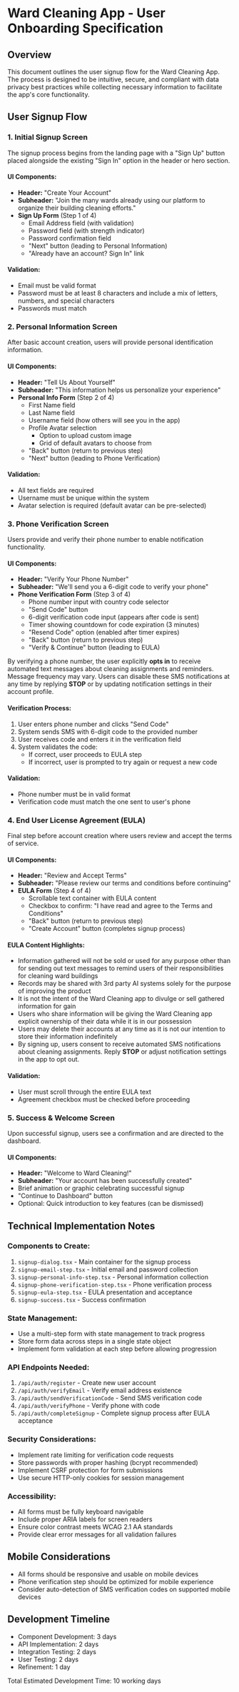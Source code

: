 # Ward Cleaning App - User Onboarding Specification

## Overview
This document outlines the user signup flow for the Ward Cleaning App. The process is designed to be intuitive, secure, and compliant with data privacy best practices while collecting necessary information to facilitate the app's core functionality.

## User Signup Flow

### 1. Initial Signup Screen
The signup process begins from the landing page with a "Sign Up" button placed alongside the existing "Sign In" option in the header or hero section.

#### UI Components:
- **Header:** "Create Your Account" 
- **Subheader:** "Join the many wards already using our platform to organize their building cleaning efforts."
- **Sign Up Form** (Step 1 of 4)
  - Email Address field (with validation)
  - Password field (with strength indicator)
  - Password confirmation field
  - "Next" button (leading to Personal Information)
  - "Already have an account? Sign In" link

#### Validation:
- Email must be valid format
- Password must be at least 8 characters and include a mix of letters, numbers, and special characters
- Passwords must match

### 2. Personal Information Screen
After basic account creation, users will provide personal identification information.

#### UI Components:
- **Header:** "Tell Us About Yourself"
- **Subheader:** "This information helps us personalize your experience"
- **Personal Info Form** (Step 2 of 4)
  - First Name field
  - Last Name field
  - Username field (how others will see you in the app)
  - Profile Avatar selection
    - Option to upload custom image
    - Grid of default avatars to choose from
  - "Back" button (return to previous step)
  - "Next" button (leading to Phone Verification)

#### Validation:
- All text fields are required
- Username must be unique within the system
- Avatar selection is required (default avatar can be pre-selected)

### 3. Phone Verification Screen
Users provide and verify their phone number to enable notification functionality.

#### UI Components:
- **Header:** "Verify Your Phone Number"
- **Subheader:** "We'll send you a 6-digit code to verify your phone"
- **Phone Verification Form** (Step 3 of 4)
  - Phone number input with country code selector
  - "Send Code" button
  - 6-digit verification code input (appears after code is sent)
  - Timer showing countdown for code expiration (3 minutes)
  - "Resend Code" option (enabled after timer expires)
  - "Back" button (return to previous step)
  - "Verify & Continue" button (leading to EULA)

By verifying a phone number, the user explicitly **opts in** to receive
automated text messages about cleaning assignments and reminders. Message
frequency may vary. Users can disable these SMS notifications at any time by
replying **STOP** or by updating notification settings in their account profile.

#### Verification Process:
1. User enters phone number and clicks "Send Code"
2. System sends SMS with 6-digit code to the provided number
3. User receives code and enters it in the verification field
4. System validates the code:
   - If correct, user proceeds to EULA step
   - If incorrect, user is prompted to try again or request a new code

#### Validation:
- Phone number must be in valid format
- Verification code must match the one sent to user's phone

### 4. End User License Agreement (EULA)
Final step before account creation where users review and accept the terms of service.

#### UI Components:
- **Header:** "Review and Accept Terms"
- **Subheader:** "Please review our terms and conditions before continuing"
- **EULA Form** (Step 4 of 4)
  - Scrollable text container with EULA content
  - Checkbox to confirm: "I have read and agree to the Terms and Conditions"
  - "Back" button (return to previous step)
  - "Create Account" button (completes signup process)

#### EULA Content Highlights:
- Information gathered will not be sold or used for any purpose other than for sending out text messages to remind users of their responsibilities for cleaning ward buildings
- Records may be shared with 3rd party AI systems solely for the purpose of improving the product
- It is not the intent of the Ward Cleaning app to divulge or sell gathered information for gain
- Users who share information will be giving the Ward Cleaning app explicit ownership of their data while it is in our possession
- Users may delete their accounts at any time as it is not our intention to store their information indefinitely
- By signing up, users consent to receive automated SMS notifications about cleaning assignments. Reply **STOP** or adjust notification settings in the app to opt out.

#### Validation:
- User must scroll through the entire EULA text
- Agreement checkbox must be checked before proceeding

### 5. Success & Welcome Screen
Upon successful signup, users see a confirmation and are directed to the dashboard.

#### UI Components:
- **Header:** "Welcome to Ward Cleaning!"
- **Subheader:** "Your account has been successfully created"
- Brief animation or graphic celebrating successful signup
- "Continue to Dashboard" button
- Optional: Quick introduction to key features (can be dismissed)

## Technical Implementation Notes

### Components to Create:
1. `signup-dialog.tsx` - Main container for the signup process
2. `signup-email-step.tsx` - Initial email and password collection
3. `signup-personal-info-step.tsx` - Personal information collection
4. `signup-phone-verification-step.tsx` - Phone verification process
5. `signup-eula-step.tsx` - EULA presentation and acceptance
6. `signup-success.tsx` - Success confirmation

### State Management:
- Use a multi-step form with state management to track progress
- Store form data across steps in a single state object
- Implement form validation at each step before allowing progression

### API Endpoints Needed:
1. `/api/auth/register` - Create new user account
2. `/api/auth/verifyEmail` - Verify email address existence
3. `/api/auth/sendVerificationCode` - Send SMS verification code
4. `/api/auth/verifyPhone` - Verify phone with code
5. `/api/auth/completeSignup` - Complete signup process after EULA acceptance

### Security Considerations:
- Implement rate limiting for verification code requests
- Store passwords with proper hashing (bcrypt recommended)
- Implement CSRF protection for form submissions
- Use secure HTTP-only cookies for session management

### Accessibility:
- All forms must be fully keyboard navigable
- Include proper ARIA labels for screen readers
- Ensure color contrast meets WCAG 2.1 AA standards
- Provide clear error messages for all validation failures

## Mobile Considerations
- All forms should be responsive and usable on mobile devices
- Phone verification step should be optimized for mobile experience
- Consider auto-detection of SMS verification codes on supported mobile devices

## Development Timeline
- Component Development: 3 days
- API Implementation: 2 days
- Integration Testing: 2 days
- User Testing: 2 days
- Refinement: 1 day

Total Estimated Development Time: 10 working days 